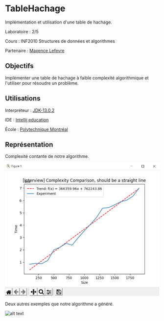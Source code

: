 # TableHachage

Implémentation et utilisation d'une table de hachage.

Laboratoire : 2/5

Cours : INF2010 Structures de données et algorithmes

Partenaire : [Maxence Lefevre](https://github.com/Solonioka)


## Objectifs

Implémenter une table de hachage à faible complexité algorithmique et l'utiliser pour résoudre un problème.

## Utilisations

Interpréteur : [JDK-13.0.2](https://www.oracle.com/java/technologies/javase-jdk13-downloads.html)

IDE : [Intellij education](https://www.jetbrains.com/fr-fr/idea/download/#section=windows)

École : [Polytechnique Montréal](https://www.polymtl.ca)

## Représentation

Complexité contante de notre algorithme.

![alt text](https://github.com/TritzA/TableHachage/blob/master/images/complexité.PNG)

Deux autres exemples que notre algorithme a généré.

![alt text](https://github.com/TritzA/TableHachage/blob/master/images/2complexité.PNG)
